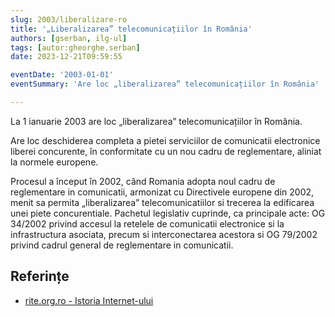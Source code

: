 ```yaml
---
slug: 2003/liberalizare-ro
title: '„Liberalizarea” telecomunicațiilor în România'
authors: [gserban, ilg-ul]
tags: [autor:gheorghe.serban]
date: 2023-12-21T09:59:55

eventDate: '2003-01-01'
eventSummary: 'Are loc „liberalizarea” telecomunicațiilor în România'

---
```


La 1 ianuarie 2003 are loc „liberalizarea” telecomunicațiilor în România.

<!-- truncate -->

Are loc deschiderea completa a pietei serviciilor de comunicatii electronice
liberei concurente, în conformitate cu un nou cadru de reglementare, aliniat
la normele europene.

Procesul a început în 2002, când Romania adopta noul cadru de reglementare
in comunicatii, armonizat cu Directivele europene din 2002, menit sa permita
„liberalizarea” telecomunicatiilor si trecerea la edificarea unei piete concurentiale. Pachetul legislativ cuprinde, ca principale acte: OG 34/2002 privind accesul la retelele de comunicatii electronice si la infrastructura asociata, precum si interconectarea acestora si OG 79/2002 privind cadrul general de reglementare in comunicatii.

## Referințe

- [rite.org.ro - Istoria Internet-ului](https://rite.org.ro/istoria-internetului/)
